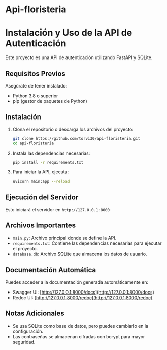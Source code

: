 # Api-floristeria
# Instalación y Uso de la API de Autenticación

Este proyecto es una API de autenticación utilizando FastAPI y SQLite.

## Requisitos Previos

Asegúrate de tener instalado:
- Python 3.8 o superior
- pip (gestor de paquetes de Python)

## Instalación

1. Clona el repositorio o descarga los archivos del proyecto:
   ```bash
   git clone https://github.com/torvi30/api-floristeria.git
   cd api-floristeria
   ```

2. Instala las dependencias necesarias:
   ```bash
   pip install -r requirements.txt
   ```

3. Para iniciar la API, ejecuta:
    ```bash
    uvicorn main:app --reload
    ```

## Ejecución del Servidor
Esto iniciará el servidor en `http://127.0.0.1:8000`

## Archivos Importantes
- `main.py`: Archivo principal donde se define la API.
- `requirements.txt`: Contiene las dependencias necesarias para ejecutar el proyecto.
- `database.db`: Archivo SQLite que almacena los datos de usuario.

## Documentación Automática
Puedes acceder a la documentación generada automáticamente en:
- Swagger UI: [http://127.0.0.1:8000/docs](http://127.0.0.1:8000/docs)
- Redoc UI: [http://127.0.0.1:8000/redoc](http://127.0.0.1:8000/redoc)

## Notas Adicionales
- Se usa SQLite como base de datos, pero puedes cambiarlo en la configuración.
- Las contraseñas se almacenan cifradas con bcrypt para mayor seguridad.